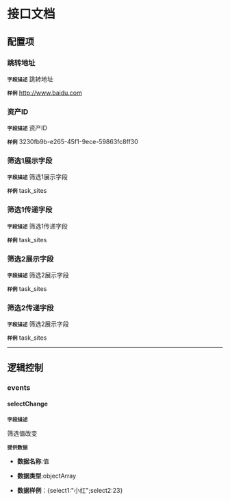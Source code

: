 <!-- 以下为接口文档样例，请根据实际组件配置项及逻辑控制输出接口文档，文档提供两份，md源文件与html，html对外供配置查阅使用 -->
# 接口文档
<!-- 给配置人员使用的配置项字段介绍及样例，没有请删除此项 -->
## 配置项
### 跳转地址
**`字段描述`**
跳转地址

**`样例`**
http://www.baidu.com

### 资产ID
**`字段描述`**
资产ID

**`样例`**
3230fb9b-e265-45f1-9ece-59863fc8ff30

### 筛选1展示字段

**`字段描述`**
筛选1展示字段

**`样例`**
task_sites

### 筛选1传递字段

**`字段描述`**
筛选1传递字段

**`样例`**
task_sites

### 筛选2展示字段

**`字段描述`**
筛选2展示字段

**`样例`**
task_sites

### 筛选2传递字段

**`字段描述`**
筛选2展示字段

**`样例`**
task_sites

---
<!-- 逻辑控制文档样例，没有请删除此项 -->
## 逻辑控制
### events
#### selectChange

**`字段描述`**

筛选值改变

**`提供数据`**

+ **数据名称**:值
  
+ **数据类型**:objectArray
  
+ **数据样例**：{select1:"小红";select2:23}
  
